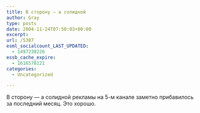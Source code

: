 ```yaml
---
title: В сторону — а солидной
author: Gray
type: posts
date: 2004-11-24T07:50:03+00:00
excerpt:
url: /5387
esml_socialcount_LAST_UPDATED:
  - 1497238226
essb_cache_expire:
  - 1616578121
categories:
  - Uncategorized

---
```








В сторону &#8212; а солидной рекламы на 5-м канале заметно прибавилось за последний месяц. Это хорошо.